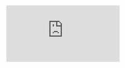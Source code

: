 ![PDF](https://github.com/sdevinl/Kaggle-Fraud-Transaction-Classifier/blob/main/Kaggle-Fraud-Classifier.pdf)

